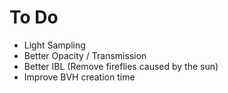 # To Do

- Light Sampling
- Better Opacity / Transmission
- Better IBL (Remove fireflies caused by the sun)
- Improve BVH creation time